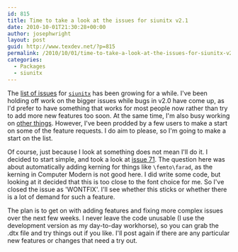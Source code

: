 ```yaml
---
id: 815
title: Time to take a look at the issues for siunitx v2.1
date: 2010-10-01T21:30:28+00:00
author: josephwright
layout: post
guid: http://www.texdev.net/?p=815
permalink: /2010/10/01/time-to-take-a-look-at-the-issues-for-siunitx-v2-1/
categories:
  - Packages
  - siunitx
---
```

The [list of issues](http://bitbucket.org/josephwright/siunitx/issues?status=new&amp;status=open) for [`siunitx`](https://ctan.org/pkg/siunitx) has been growing for a while. I've been holding off work on the bigger issues while bugs in v2.0 have come up, as I'd prefer to have something that works for most people now rather than try to add more new features too soon. At the same time, I'm also busy working on [other things](http://www.latex-project.org/latex3.html). However, I've been prodded by a few users to make a start on some of the feature requests. I do aim to please, so I'm going to make a start on the list.

Of course, just because I look at something does not mean I'll do it. I decided to start simple, and took a look at [issue 71](http://bitbucket.org/josephwright/siunitx/issue/71/kerning-of-femto-prefix). The question here was about automatically adding kerning for things like `\femto\farad`, as the kerning in Computer Modern is not good here. I did write some code, but looking at it decided that this is too close to the font choice for me. So I've closed the issue as 'WONTFIX'. I'll see whether this sticks or whether there is a lot of demand for such a feature.

The plan is to get on with adding features and fixing more complex issues over the next few weeks. I never leave the code unusable (I use the development version as my day-to-day workhorse), so you can grab the .dtx file and try things out if you like. I'll post again if there are any particular new features or changes that need a try out.
